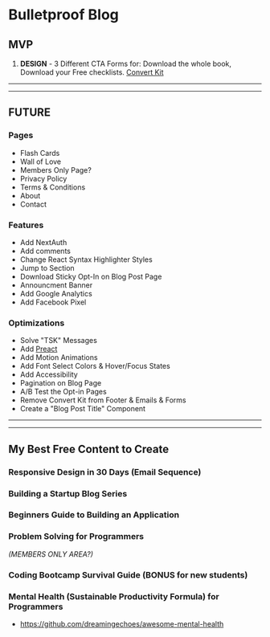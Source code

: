 # Bulletproof Blog

## MVP

1. **DESIGN** - 3 Different CTA Forms for: Download the whole book, Download your Free checklists. [Convert Kit](https://app.convertkit.com/forms/designers/2853063/edit)

---

---

## FUTURE

### Pages

- Flash Cards
- Wall of Love
- Members Only Page?
- Privacy Policy
- Terms & Conditions
- About
- Contact

### Features

- Add NextAuth
- Add comments
- Change React Syntax Highlighter Styles
- Jump to Section
- Download Sticky Opt-In on Blog Post Page
- Announcment Banner
- Add Google Analytics
- Add Facebook Pixel

### Optimizations

- Solve "TSK" Messages
- Add [Preact](https://github.com/leerob/leerob.io/blob/main/package.json)
- Add Motion Animations
- Add Font Select Colors & Hover/Focus States
- Add Accessibility
- Pagination on Blog Page
- A/B Test the Opt-in Pages
- Remove Convert Kit from Footer & Emails & Forms
- Create a "Blog Post Title" Component

---

---

## My Best Free Content to Create

### Responsive Design in 30 Days (Email Sequence)

### Building a Startup Blog Series

### Beginners Guide to Building an Application

### Problem Solving for Programmers

_(MEMBERS ONLY AREA?)_

### Coding Bootcamp Survival Guide (BONUS for new students)

### Mental Health (Sustainable Productivity Formula) for Programmers

- https://github.com/dreamingechoes/awesome-mental-health
